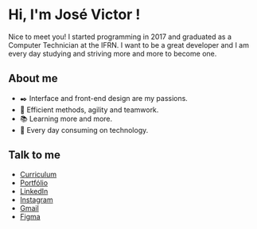 # Hi, I'm José Victor !

Nice to meet you! I started programming in 2017 and graduated as a Computer Technician at the IFRN. I want to be a great developer and I am every day studying and striving more and more to become one.

## About me

- ✒️ Interface and front-end design are my passions.
- 💪 Efficient methods, agility and teamwork.
- 📚 Learning more and more.
- 🤖 Every day consuming on technology.

## Talk to me

- <a href="./pdf/cv-josevictor.pdf">Curriculum</a>
- <a href="https://www.josevictor.dev/" target="_blank">Portfólio</a>
- <a href="https://www.linkedin.com/in/jos%C3%A9-victor-dev/" target="_blank">LinkedIn</a>
- <a href="https://www.instagram.com/victor_mdrss/" target="_blank">Instagram</a>
- <a href="mailto:josevictordev@gmail.com?subject=Hello" target="_blank">Gmail</a>
- <a href="https://www.figma.com/@victormedeiros1" target="_blank">Figma</a>
